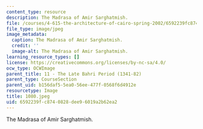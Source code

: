 ```yaml
---
content_type: resource
description: The Madrasa of Amir Sarghatmish.
file: /courses/4-615-the-architecture-of-cairo-spring-2002/6592239fc8740828dee96019a2b62ea2_1080.jpeg
file_type: image/jpeg
image_metadata:
  caption: The Madrasa of Amir Sarghatmish.
  credit: ''
  image-alt: The Madrasa of Amir Sarghatmish.
learning_resource_types: []
license: https://creativecommons.org/licenses/by-nc-sa/4.0/
ocw_type: OCWImage
parent_title: 11 - The Late Bahri Period (1341-82)
parent_type: CourseSection
parent_uid: b156daf5-5ea0-56ee-477f-0568f6d4912e
resourcetype: Image
title: 1080.jpeg
uid: 6592239f-c874-0828-dee9-6019a2b62ea2
---
```

The Madrasa of Amir Sarghatmish.
